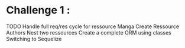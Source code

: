 # Challenge 1 : 
  TODO
    Handle full req/res cycle for ressource Manga
    Create Ressource Authors
    Nest two ressources
    Create a complete ORM using classes 
    Switching to Sequelize

